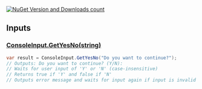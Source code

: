 [![NuGet Version and Downloads count](https://buildstats.info/nuget/TJC.ConsoleApplication)](https://www.nuget.org/packages/TJC.ConsoleApplication)

## Inputs

### [ConsoleInput.GetYesNo(string)](./TJC.ConsoleApplication/Inputs/BooleanInput.cs)
```c#
var result = ConsoleInput.GetYesNo("Do you want to continue?");
// Outputs: Do you want to continue? (Y/N): 
// Waits for user input of 'Y' or 'N' (case-insensitive)
// Returns true if 'Y' and false if 'N'
// Outputs error message and waits for input again if input is invalid
```
